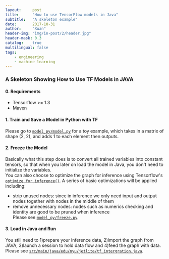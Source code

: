 ```yaml
---
layout:     post
title:      "How to use TensorFlow models in Java"
subtitle:   "A skeleton example"
date:       2017-10-31
author:     "Xuan"
header-img: "img/in-post/2/header.jpg"
header-mask: 0.3
catalog:    true
multilingual: false
tags:
    - engineering
    - machine learning
---
```


### A Skeleton Showing How to Use TF Models in JAVA
#### 0. Requirements
* Tensorflow >= 1.3
* Maven

#### 1. Train and Save a Model in Python with TF
Please go to [`model_py/model.py`](https://github.com/Alex-X-W/JetLite/blob/master/model_py/model.py) for a toy example, which takes in a matrix of shape (2, 2), and adds 1 to each element then outputs.

#### 2. Freeze the Model
Basically what this step does is to convert all trained variables into constant tensors, so that when you later on load the model in Java, you don't need to initialize the variables.  
You can also choose to optimize the graph for inference using Tensorflow's [`optimize_for_inference()`](https://github.com/tensorflow/tensorflow/blob/master/tensorflow/python/tools/optimize_for_inference.py). A series of basic optimizations will be applied including:  
- strip unused nodes: since in inference we only need input and output nodes together with nodes in the middle of them  
- remove unnecessary nodes: nodes such as numerics checking and identity are good to be pruned when inference  
Please see [`model_py/freeze.py`](https://github.com/Alex-X-W/JetLite/blob/master/model_py/freeze.py).

#### 3. Load in Java and Run
You still need to 1)prepare your inference data, 2)import the graph from JAVA, 3)launch a session to hold data flow and 4)feed the graph with data.  
Please see [`src/main/java/edu/nyu/jetlite/tf_intergration.java`](https://github.com/Alex-X-W/JetLite/blob/master/src/main/java/edu/nyu/jetlite/tf_intergration.java).
